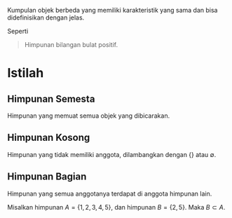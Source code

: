 Kumpulan objek berbeda yang memiliki karakteristik yang sama dan bisa didefinisikan dengan jelas.

Seperti

> Himpunan bilangan bulat positif.

# Istilah

## Himpunan Semesta

Himpunan yang memuat semua objek yang dibicarakan.

## Himpunan Kosong

Himpunan yang tidak memiliki anggota, dilambangkan dengan $\{\}$ atau $\emptyset$.

## Himpunan Bagian

Himpunan yang semua anggotanya terdapat di anggota himpunan lain.

Misalkan himpunan $A = \{1, 2, 3, 4, 5\}$, dan himpunan $B = \{2, 5\}$. Maka $B \subset A$.